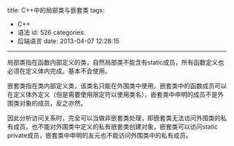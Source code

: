 title: C++中的局部类与嵌套类
tags:
  - C++
  - 语法
id: 526
categories:
  - 后端语言
date: 2013-04-07 12:28:15
---

局部类指在函数内部定义的类，自然局部类不能含有static成员，所有函数定义也必须在定义体内完成。基本不会使用。

嵌套类指在类内部定义类，该类名只能在外围类中使用，嵌套类中的函数成员可以在定义体外定义（但是需要使用限定符以使用类名），嵌套类中申明的成员不是外围类对象的成员，反之亦然。

因此分析访问关系时，完全可以当做非嵌套类处理，即嵌套类无法访问外围类的私有成员，也不能对外围类中定义的私有嵌套类创建对象，嵌套类可以访问static private成员，嵌套类中申明的友元也不能访问外围类中的私有成员。